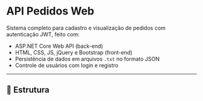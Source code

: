 # API Pedidos Web

Sistema completo para cadastro e visualização de pedidos com autenticação JWT, feito com:

- ASP.NET Core Web API (back-end)
- HTML, CSS, JS, jQuery e Bootstrap (front-end)
- Persistência de dados em arquivos `.txt` no formato JSON
- Controle de usuários com login e registro

---

## 📁 Estrutura

